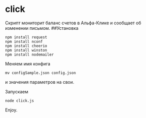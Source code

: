 click
=====

Скрипт мониторит баланс счетов в Альфа-Клике и сообщает об изменении письмом.
##Установка

```
npm install request
npm install nconf
npm install cheerio
npm install winston
npm install nodemailer
```
Меняем имя конфига
```
mv configSample.json config.json
```
и значения параметров на свои.

Запускаем
```
node click.js
```

Enjoy.
